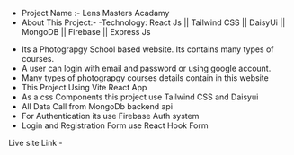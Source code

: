 - Project Name :- Lens Masters Acadamy
- About This Project:-
-Technology: React Js || Tailwind CSS || DaisyUi || MongoDB || Firebase || Express Js
* Its a Photograpgy School based website. Its contains many types of courses.
* A user can login with email and password or using google account.
* Many types of photograpgy courses details contain in this website
* This Project Using Vite React App
* As a css Components this project use Tailwind CSS and Daisyui
* All Data Call from MongoDb backend api
* For Authentication its use Firebase Auth system
* Login and Registration Form use React Hook Form

Live site Link - 
